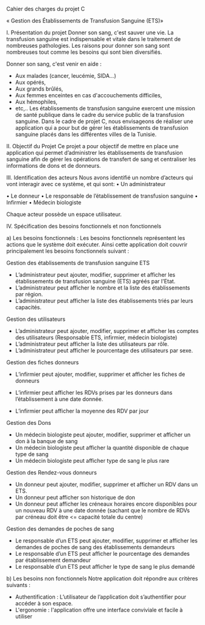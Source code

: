 Cahier des charges du projet C

« Gestion des Établissements de Transfusion Sanguine (ETS)»

I. Présentation du projet
Donner son sang, c&#39;est sauver une vie. La transfusion sanguine est indispensable et
vitale dans le traitement de nombreuses pathologies. Les raisons pour donner son sang
sont nombreuses tout comme les besoins qui sont bien diversifiés.

Donner son sang, c&#39;est venir en aide :
- Aux malades (cancer, leucémie, SIDA...)
- Aux opérés,
- Aux grands brûlés,
- Aux femmes enceintes en cas d&#39;accouchements difficiles,
- Aux hémophiles,
- etc,..
Les établissements de transfusion sanguine exercent une mission de santé publique
dans le cadre du service public de la transfusion sanguine.
Dans le cadre de projet C, nous envisageons de réaliser une application qui a pour but
de gérer les établissements de transfusion sanguine placés dans les différentes villes de
la Tunisie.

II. Objectif du Projet
Ce projet a pour objectif de mettre en place une application qui permet d’administrer les
établissements de transfusion sanguine afin de gérer les opérations de transfert de sang
et centraliser les informations de dons et de donneurs.

III. Identification des acteurs
Nous avons identifié un nombre d’acteurs qui vont interagir avec ce système, et qui
sont:
• Un administrateur

• Le donneur
• Le responsable de l’établissement de transfusion sanguine
• Infirmier
• Médecin biologiste

Chaque acteur possède un espace utilisateur.

IV. Spécification des besoins fonctionnels et non fonctionnels

a) Les besoins fonctionnels :
Les besoins fonctionnels représentent les actions que le système doit exécuter. Ainsi
cette application doit couvrir principalement les besoins fonctionnels suivant :

Gestion des établissements de transfusion sanguine ETS
- L’administrateur peut ajouter, modifier, supprimer et afficher les
établissements de transfusion sanguine (ETS) agréés par l&#39;Etat.
- L’administrateur peut afficher le nombre et la liste des établissements par
région.
- L’administrateur peut afficher la liste des établissements triés par leurs
capacités.

Gestion des utilisateurs
- L’administrateur peut ajouter, modifier, supprimer et afficher les comptes des
utilisateurs (Responsable ETS, infirmier, médecin biologiste)
- L’administrateur peut afficher la liste des utilisateurs par rôle.
- L’administrateur peut afficher le pourcentage des utilisateurs par sexe.

Gestion des fiches donneurs
- L’infirmier peut ajouter, modifier, supprimer et afficher les fiches de donneurs
- L’infirmier peut afficher les RDVs prises par les donneurs dans l’établissement
à une date donnée.

- L’infirmier peut afficher la moyenne des RDV par jour

Gestion des Dons
- Un médecin biologiste peut ajouter, modifier, supprimer et afficher un don à la
banque de sang
- Un médecin biologiste peut afficher la quantité disponible de chaque type de
sang
- Un médecin biologiste peut afficher type de sang le plus rare

Gestion des Rendez-vous donneurs
- Un donneur peut ajouter, modifier, supprimer et afficher un RDV dans un ETS.
- Un donneur peut afficher son historique de don
- Un donneur peut afficher les créneaux horaires encore disponibles pour un
nouveau RDV à une date donnée (sachant que le nombre de RDVs par créneau
doit être &lt;= capacité totale du centre)

Gestion des demandes de poches de sang
- Le responsable d’un ETS peut ajouter, modifier, supprimer et afficher les
demandes de poches de sang des établissements demandeurs
- Le responsable d’un ETS peut afficher le pourcentage des demandes par
établissement demandeur
- Le responsable d’un ETS peut afficher le type de sang le plus demandé

b) Les besoins non fonctionnels
Notre application doit répondre aux critères suivants :

- Authentification : L’utilisateur de l’application doit s’authentifier pour
accéder à son espace.
- L&#39;ergonomie : l&#39;application offre une interface conviviale et facile à
utiliser
